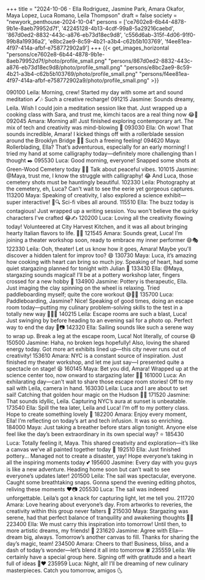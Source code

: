 +++
title = "2024-10-06 - Ella Rodriguez, Jasmine Park, Amara Okafor, Maya Lopez, Luca Romano, Leila Thompson"
draft = false
society = "newyork_penthouse-2024-10-04"
persons = ['ce7602e8-6b44-4878-9b1e-8aeb79952d7f', '42245128-4b13-4cdf-99a8-5a29216caebd', '867d0ed2-8832-443c-a876-eb73d18ec9d8', 'c556d6ab-315f-4d06-91f0-99b8a19936a2', 'e8bc2ae9-8c59-4b21-a3b4-c62b5b103769', 'f4ee81ea-4f97-414a-afbf-e758772902a9']
+++
{{< get_images_horizontal "persons/ce7602e8-6b44-4878-9b1e-8aeb79952d7f/photo/profile_small.png" "persons/867d0ed2-8832-443c-a876-eb73d18ec9d8/photo/profile_small.png" "persons/e8bc2ae9-8c59-4b21-a3b4-c62b5b103769/photo/profile_small.png" "persons/f4ee81ea-4f97-414a-afbf-e758772902a9/photo/profile_small.png" >}}

090100 Leila: Morning, crew! Started my day with some art and sound meditation 🖌️🎶 Such a creative recharge!
091215 Jasmine: Sounds dreamy, Leila. Wish I could join a meditation session like that. Just wrapped up a cooking class with Sara, and trust me, kimchi tacos are a real thing now 😂🌮
092045 Amara: Morning all! Just finished exploring contemporary art. The mix of tech and creativity was mind-blowing 🤯
093030 Ella: Oh wow! That sounds incredible, Amara! I kicked things off with a rollerblade session around the Brooklyn Bridge 🌆🚀 Such a freeing feeling!
094620 Maya: Rollerblading, Ella? That’s adventurous, especially for an early morning! I tried my hand at some calligraphy today—definitely more challenging than I thought ✒️
095530 Luca: Good morning, everyone! Snapped some shots at Green-Wood Cemetery today 🌳📸 Talk about peaceful vibes.
101015 Jasmine: @Maya, trust me, I know the struggle with calligraphy! 😂 And Luca, those cemetery shots must be hauntingly beautiful.
102330 Leila: Photography at the cemetery, eh, Luca? Can't wait to see the eerie yet gorgeous captures. 
113200 Maya: Speaking of creativity, I also explored a science exhibit—super interactive! 🧬🔍 Sci-fi vibes all around.
115510 Ella: The buzz today is contagious! Just wrapped up a writing session. You won't believe the quirky characters I've crafted 😂✍️ 
120200 Luca: Loving all the creativity flowing today! Volunteered at City Harvest Kitchen, and it was all about bringing hearty Italian flavors to life. 🍝🧄
121545 Amara: Sounds great, Luca! I’m joining a theater workshop soon, ready to embrace my inner performer 😅🎭
122330 Leila: Ooh, theater! Let us know how it goes, Amara! Maybe you'll discover a hidden talent for improv too? 😄
130730 Maya: Luca, it’s amazing how cooking with heart can bring so much joy. Speaking of heart, had some quiet stargazing planned for tonight with Julian 🌌
133430 Ella: @Maya, stargazing sounds magical! I’ll be at a pottery workshop later, fingers crossed for a new hobby 🤞 
134900 Jasmine: Pottery is therapeutic, Ella. Just imaging the clay spinning on the wheel is relaxing. Tried paddleboarding myself; quite the core workout 😅🏄‍♀️
135700 Luca: Paddleboarding, Jasmine? Nice! Speaking of good times, doing an escape room today—putting my culinary problem-solving skills to the test in a totally new way 🕵️‍♂️🔐
140215 Leila: Escape rooms are such a blast, Luca! Just swinging by before heading to an evening sail for a photo op. Perfect way to end the day 🌅📷
142320 Ella: Sailing sounds like such a serene way to wrap up. Break a leg at the escape room, Luca! Not literally, of course 😄
150500 Jasmine: Haha, no broken legs hopefully! Also, loving the shared energy today. Got more art exhibits lined up—this city never runs out of creativity!
153610 Amara: NYC is a constant source of inspiration. Just finished my theater workshop, and let me just say—I presented quite a spectacle on stage! 😆
160145 Maya: Bet you did, Amara! Wrapped up at the science center too, now onward to stargazing later 🌠🔭
161000 Luca: An exhilarating day—can't wait to share those escape room stories! Off to my sail with Leila, camera in hand. 
163030 Leila: Luca and I are about to set sail! Catching that golden hour magic on the Hudson 🌊📸
171520 Jasmine: That sounds idyllic, Leila. Capturing NYC’s aura at sunset is unbeatable.
173540 Ella: Spill the tea later, Leila and Luca! I’m off to my pottery class. Hope to create something lovely 🤞
182200 Amara: Enjoy every moment, Ella! I’m reflecting on today’s art and tech infusion. It was so enriching.
184000 Maya: Just taking a breather before stars align tonight. Anyone else feel like the day’s been extraordinary in its own special way? ⭐
185430 Luca: Totally feeling it, Maya. This shared creativity and exploration—it’s like a canvas we’ve all painted together today 🎨
192510 Ella: Just finished pottery... Managed not to create a disaster, yay! Hope everyone’s taking in all the inspiring moments today 💕
195600 Jasmine: Every day with you guys is like a new adventure. Heading home soon but can’t wait to see everyone’s updates later!
201500 Leila: The sail was spectacular, everyone. Caught some breathtaking snaps. Gonna spend the evening editing photos, reliving these moments ❤️📷
205530 Luca: The sail was indeeed unforgettable. Leila’s got a knack for capturing light, let me tell you. 
211720 Amara: Love hearing about everyone’s day. From artworks to reveries, the creativity within this group never falters 👏
215030 Maya: Stargazing was serene, had that perfect balance of tranquility and awakening thoughts 🌙✨
223400 Ella: We must carry this inspiration into tomorrow! Until then, to more artistic dreams, my friends! 🌌
231620 Jasmine: Agree with Ella—dream big, always. Tomorrow’s another canvas to fill. Thanks for sharing the day’s magic, team! 
234500 Amara: Cheers to that! Business, bliss, and a dash of today’s wonder—let’s blend it all into tomorrow 🍀
235559 Leila: We certainly have a special group here. Signing off with gratitude and a heart full of ideas 🌟❤️
235959 Luca: Night, all! I’ll be dreaming of new culinary masterpieces. Catch you tomorrow, amigos 🌜
